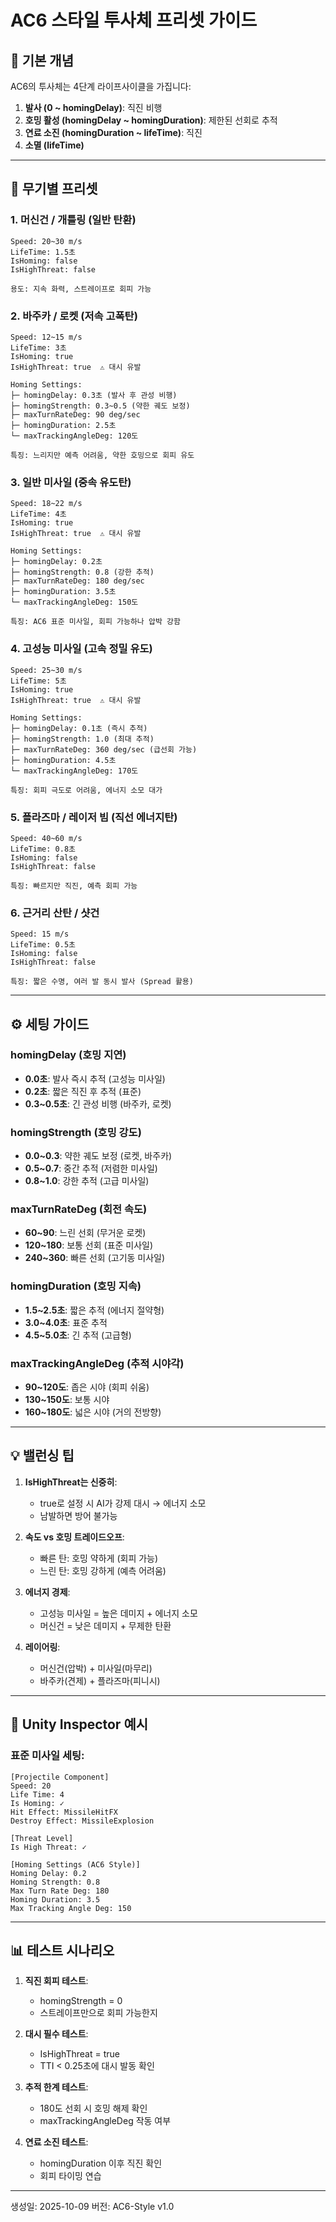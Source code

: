 # AC6 스타일 투사체 프리셋 가이드

## 🎯 기본 개념

AC6의 투사체는 4단계 라이프사이클을 가집니다:
1. **발사 (0 ~ homingDelay)**: 직진 비행
2. **호밍 활성 (homingDelay ~ homingDuration)**: 제한된 선회로 추적
3. **연료 소진 (homingDuration ~ lifeTime)**: 직진
4. **소멸 (lifeTime)**

---

## 🚀 무기별 프리셋

### 1. 머신건 / 개틀링 (일반 탄환)
```
Speed: 20~30 m/s
LifeTime: 1.5초
IsHoming: false
IsHighThreat: false

용도: 지속 화력, 스트레이프로 회피 가능
```

### 2. 바주카 / 로켓 (저속 고폭탄)
```
Speed: 12~15 m/s
LifeTime: 3초
IsHoming: true
IsHighThreat: true  ⚠️ 대시 유발

Homing Settings:
├─ homingDelay: 0.3초 (발사 후 관성 비행)
├─ homingStrength: 0.3~0.5 (약한 궤도 보정)
├─ maxTurnRateDeg: 90 deg/sec
├─ homingDuration: 2.5초
└─ maxTrackingAngleDeg: 120도

특징: 느리지만 예측 어려움, 약한 호밍으로 회피 유도
```

### 3. 일반 미사일 (중속 유도탄)
```
Speed: 18~22 m/s
LifeTime: 4초
IsHoming: true
IsHighThreat: true  ⚠️ 대시 유발

Homing Settings:
├─ homingDelay: 0.2초
├─ homingStrength: 0.8 (강한 추적)
├─ maxTurnRateDeg: 180 deg/sec
├─ homingDuration: 3.5초
└─ maxTrackingAngleDeg: 150도

특징: AC6 표준 미사일, 회피 가능하나 압박 강함
```

### 4. 고성능 미사일 (고속 정밀 유도)
```
Speed: 25~30 m/s
LifeTime: 5초
IsHoming: true
IsHighThreat: true  ⚠️ 대시 유발

Homing Settings:
├─ homingDelay: 0.1초 (즉시 추적)
├─ homingStrength: 1.0 (최대 추적)
├─ maxTurnRateDeg: 360 deg/sec (급선회 가능)
├─ homingDuration: 4.5초
└─ maxTrackingAngleDeg: 170도

특징: 회피 극도로 어려움, 에너지 소모 대가
```

### 5. 플라즈마 / 레이저 빔 (직선 에너지탄)
```
Speed: 40~60 m/s
LifeTime: 0.8초
IsHoming: false
IsHighThreat: false

특징: 빠르지만 직진, 예측 회피 가능
```

### 6. 근거리 산탄 / 샷건
```
Speed: 15 m/s
LifeTime: 0.5초
IsHoming: false
IsHighThreat: false

특징: 짧은 수명, 여러 발 동시 발사 (Spread 활용)
```

---

## ⚙️ 세팅 가이드

### homingDelay (호밍 지연)
- **0.0초**: 발사 즉시 추적 (고성능 미사일)
- **0.2초**: 짧은 직진 후 추적 (표준)
- **0.3~0.5초**: 긴 관성 비행 (바주카, 로켓)

### homingStrength (호밍 강도)
- **0.0~0.3**: 약한 궤도 보정 (로켓, 바주카)
- **0.5~0.7**: 중간 추적 (저렴한 미사일)
- **0.8~1.0**: 강한 추적 (고급 미사일)

### maxTurnRateDeg (회전 속도)
- **60~90**: 느린 선회 (무거운 로켓)
- **120~180**: 보통 선회 (표준 미사일)
- **240~360**: 빠른 선회 (고기동 미사일)

### homingDuration (호밍 지속)
- **1.5~2.5초**: 짧은 추적 (에너지 절약형)
- **3.0~4.0초**: 표준 추적
- **4.5~5.0초**: 긴 추적 (고급형)

### maxTrackingAngleDeg (추적 시야각)
- **90~120도**: 좁은 시야 (회피 쉬움)
- **130~150도**: 보통 시야
- **160~180도**: 넓은 시야 (거의 전방향)

---

## 💡 밸런싱 팁

1. **IsHighThreat는 신중히**:
   - true로 설정 시 AI가 강제 대시 → 에너지 소모
   - 남발하면 방어 불가능

2. **속도 vs 호밍 트레이드오프**:
   - 빠른 탄: 호밍 약하게 (회피 가능)
   - 느린 탄: 호밍 강하게 (예측 어려움)

3. **에너지 경제**:
   - 고성능 미사일 = 높은 데미지 + 에너지 소모
   - 머신건 = 낮은 데미지 + 무제한 탄환

4. **레이어링**:
   - 머신건(압박) + 미사일(마무리)
   - 바주카(견제) + 플라즈마(피니시)

---

## 🔧 Unity Inspector 예시

### 표준 미사일 세팅:
```
[Projectile Component]
Speed: 20
Life Time: 4
Is Homing: ✓
Hit Effect: MissileHitFX
Destroy Effect: MissileExplosion

[Threat Level]
Is High Threat: ✓

[Homing Settings (AC6 Style)]
Homing Delay: 0.2
Homing Strength: 0.8
Max Turn Rate Deg: 180
Homing Duration: 3.5
Max Tracking Angle Deg: 150
```

---

## 📊 테스트 시나리오

1. **직진 회피 테스트**: 
   - homingStrength = 0
   - 스트레이프만으로 회피 가능한지

2. **대시 필수 테스트**:
   - IsHighThreat = true
   - TTI < 0.25초에 대시 발동 확인

3. **추적 한계 테스트**:
   - 180도 선회 시 호밍 해제 확인
   - maxTrackingAngleDeg 작동 여부

4. **연료 소진 테스트**:
   - homingDuration 이후 직진 확인
   - 회피 타이밍 연습

---

생성일: 2025-10-09
버전: AC6-Style v1.0



